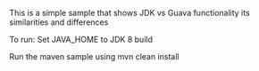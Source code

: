 This is a simple sample that shows JDK vs Guava functionality
its similarities and differences

To run:
Set JAVA_HOME to JDK 8 build

Run the maven sample using mvn clean install
